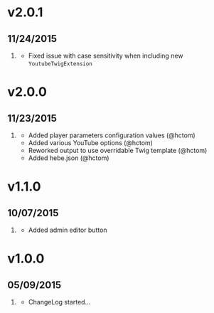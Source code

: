 # v2.0.1
## 11/24/2015

1. [](#bugfix)
    * Fixed issue with case sensitivity when including new `YoutubeTwigExtension`

# v2.0.0
## 11/23/2015

1. [](#new)
    * Added player parameters configuration values (@hctom)
    * Added various YouTube options (@hctom)
    * Reworked output to use overridable Twig template (@hctom)
    * Added hebe.json (@hctom)

# v1.1.0
## 10/07/2015

1. [](#new)
    * Added admin editor button

# v1.0.0
## 05/09/2015

1. [](#new)
    * ChangeLog started...
